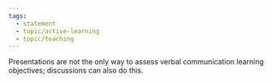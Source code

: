 ```yaml
---
tags:
  - statement
  - topic/active-learning
  - topic/teaching
---
```

Presentations are not the only way to assess verbal communication learning objectives; discussions can also do this.